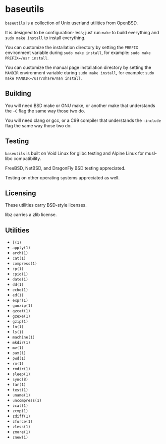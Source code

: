 baseutils
=========
`baseutils` is a collection of Unix userland utilities from OpenBSD.

It is designed to be configuration-less; just run `make` to build
everything and `sudo make install` to install everything.

You can customize the installation directory by setting the `PREFIX`
environment variable during `sudo make install`, for example:
`sudo make PREFIX=/usr install`.

You can customize the manual page installation directory by setting
the `MANDIR` environment variable during `sudo make install`, for
example:
`sudo make MANDIR=/usr/share/man install`.

Building
--------
You will need BSD make or GNU make, or another make that understands
the `-C` flag the same way those two do.

You will need clang or gcc, or a C99 compiler that understands the
`-include` flag the same way those two do.

Testing
-------
`baseutils` is built on Void Linux for glibc testing and Alpine
Linux for musl-libc compatibility.

FreeBSD, NetBSD, and DragonFly BSD testing appreciated.

Testing on other operating systems appreciated as well.

Licensing
---------
These utilities carry BSD-style licenses.

libz carries a zlib license.

Utilities
---------
* `[(1)`
* `apply(1)`
* `arch(1)`
* `cat(1)`
* `compress(1)`
* `cp(1)`
* `cpio(1)`
* `date(1)`
* `dd(1)`
* `echo(1)`
* `ed(1)`
* `expr(1)`
* `gunzip(1)`
* `gzcat(1)`
* `gzexe(1)`
* `gzip(1)`
* `ln(1)`
* `ls(1)`
* `machine(1)`
* `mkdir(1)`
* `mv(1)`
* `pax(1)`
* `pwd(1)`
* `rm(1)`
* `rmdir(1)`
* `sleep(1)`
* `sync(8)`
* `tar(1)`
* `test(1)`
* `uname(1)`
* `uncompress(1)`
* `zcat(1)`
* `zcmp(1)`
* `zdiff(1)`
* `zforce(1)`
* `zless(1)`
* `zmore(1)`
* `znew(1)`
